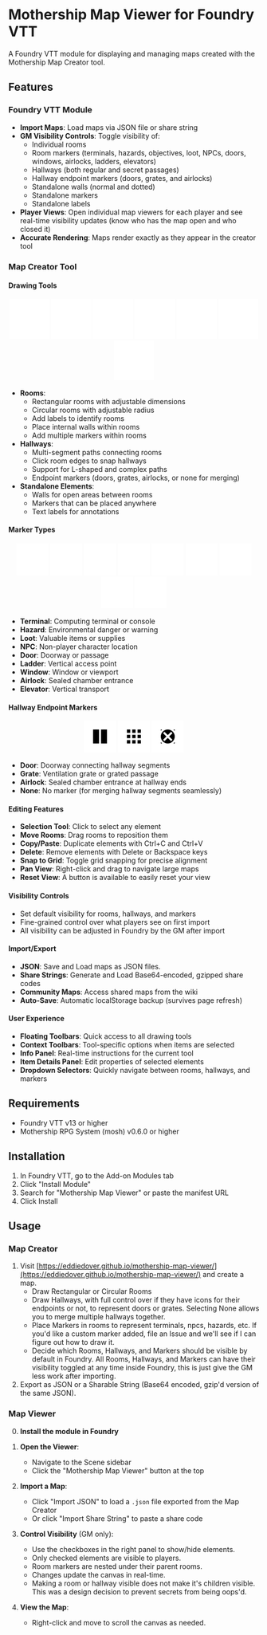 # Mothership Map Viewer for Foundry VTT

A Foundry VTT module for displaying and managing maps created with the Mothership Map Creator tool.

## Features

### Foundry VTT Module

- **Import Maps**: Load maps via JSON file or share string
- **GM Visibility Controls**: Toggle visibility of:
  - Individual rooms
  - Room markers (terminals, hazards, objectives, loot, NPCs, doors, windows, airlocks, ladders, elevators)
  - Hallways (both regular and secret passages)
  - Hallway endpoint markers (doors, grates, and airlocks)
  - Standalone walls (normal and dotted)
  - Standalone markers
  - Standalone labels
- **Player Views**: Open individual map viewers for each player and see real-time visibility updates (know who has the map open and who closed it)
- **Accurate Rendering**: Maps render exactly as they appear in the creator tool

### Map Creator Tool

#### Drawing Tools

<p align="center">
  <img src="docs/images/tool-select.svg" alt="Select" title="Select Object" />
  <img src="docs/images/tool-rectangle.svg" alt="Rectangle" title="Add Rectangle Room" />
  <img src="docs/images/tool-circle.svg" alt="Circle" title="Add Circle Room" />
  <img src="docs/images/tool-hallway.svg" alt="Hallway" title="Add Hallway" />
  <img src="docs/images/tool-wall.svg" alt="Wall" title="Add Wall" />
  <img src="docs/images/tool-marker.svg" alt="Marker" title="Add Marker" />
  <img src="docs/images/tool-label.svg" alt="Label" title="Add Label" />
</p>

- **Rooms**:
  - Rectangular rooms with adjustable dimensions
  - Circular rooms with adjustable radius
  - Add labels to identify rooms
  - Place internal walls within rooms
  - Add multiple markers within rooms
- **Hallways**:
  - Multi-segment paths connecting rooms
  - Click room edges to snap hallways
  - Support for L-shaped and complex paths
  - Endpoint markers (doors, grates, airlocks, or none for merging)
- **Standalone Elements**:
  - Walls for open areas between rooms
  - Markers that can be placed anywhere
  - Text labels for annotations

#### Marker Types

<p align="center">
  <img src="docs/images/marker-terminal.svg" alt="Terminal" title="Terminal" />
  <img src="docs/images/marker-hazard.svg" alt="Hazard" title="Hazard" />
  <img src="docs/images/marker-loot.svg" alt="Loot" title="Loot" />
  <img src="docs/images/marker-npc.svg" alt="NPC" title="NPC" />
  <img src="docs/images/marker-door.svg" alt="Door" title="Door" />
  <img src="docs/images/marker-ladder.svg" alt="Ladder" title="Ladder" />
  <img src="docs/images/marker-window.svg" alt="Window" title="Window" />
  <img src="docs/images/marker-airlock.svg" alt="Airlock" title="Airlock" />
  <img src="docs/images/marker-elevator.svg" alt="Elevator" title="Elevator" />
</p>

- **Terminal**: Computing terminal or console
- **Hazard**: Environmental danger or warning
- **Loot**: Valuable items or supplies
- **NPC**: Non-player character location
- **Door**: Doorway or passage
- **Ladder**: Vertical access point
- **Window**: Window or viewport
- **Airlock**: Sealed chamber entrance
- **Elevator**: Vertical transport

#### Hallway Endpoint Markers

<p align="center">
  <img src="docs/images/hallway-door.svg" alt="Door" title="Door" />
  <img src="docs/images/hallway-grate.svg" alt="Grate" title="Grate" />
  <img src="docs/images/hallway-airlock.svg" alt="Airlock" title="Airlock" />
</p>

- **Door**: Doorway connecting hallway segments
- **Grate**: Ventilation grate or grated passage
- **Airlock**: Sealed chamber entrance at hallway ends
- **None**: No marker (for merging hallway segments seamlessly)

#### Editing Features

- **Selection Tool**: Click to select any element
- **Move Rooms**: Drag rooms to reposition them
- **Copy/Paste**: Duplicate elements with Ctrl+C and Ctrl+V
- **Delete**: Remove elements with Delete or Backspace keys
- **Snap to Grid**: Toggle grid snapping for precise alignment
- **Pan View**: Right-click and drag to navigate large maps
- **Reset View**: A button is available to easily reset your view

#### Visibility Controls

- Set default visibility for rooms, hallways, and markers
- Fine-grained control over what players see on first import
- All visibility can be adjusted in Foundry by the GM after import

#### Import/Export

- **JSON**: Save and Load maps as JSON files.
- **Share Strings**: Generate and Load Base64-encoded, gzipped share codes
- **Community Maps**: Access shared maps from the wiki
- **Auto-Save**: Automatic localStorage backup (survives page refresh)

#### User Experience

- **Floating Toolbars**: Quick access to all drawing tools
- **Context Toolbars**: Tool-specific options when items are selected
- **Info Panel**: Real-time instructions for the current tool
- **Item Details Panel**: Edit properties of selected elements
- **Dropdown Selectors**: Quickly navigate between rooms, hallways, and markers

## Requirements

- Foundry VTT v13 or higher
- Mothership RPG System (mosh) v0.6.0 or higher

## Installation

1. In Foundry VTT, go to the Add-on Modules tab
2. Click "Install Module"
3. Search for "Mothership Map Viewer" or paste the manifest URL
4. Click Install

## Usage

### Map Creator

1. Visit [https://eddiedover.github.io/mothership-map-viewer/](https://eddiedover.github.io/mothership-map-viewer/) and create a map.
   - Draw Rectangular or Circular Rooms
   - Draw Hallways, with full control over if they have icons for their endpoints or not, to represent doors or grates. Selecting None allows you to merge multiple hallways together.
   - Place Markers in rooms to represent terminals, npcs, hazards, etc. If you'd like a custom marker added, file an Issue and we'll see if I can figure out how to draw it.
   - Decide which Rooms, Hallways, and Markers should be visible by default in Foundry. All Rooms, Hallways, and Markers can have their visibility toggled at any time inside Foundry, this is just give the GM less work after importing.
2. Export as JSON or a Sharable String (Base64 encoded, gzip'd version of the same JSON).

### Map Viewer

0. **Install the module in Foundry**

1. **Open the Viewer**:
   - Navigate to the Scene sidebar
   - Click the "Mothership Map Viewer" button at the top

2. **Import a Map**:
   - Click "Import JSON" to load a `.json` file exported from the Map Creator
   - Or click "Import Share String" to paste a share code

3. **Control Visibility** (GM only):
   - Use the checkboxes in the right panel to show/hide elements.
   - Only checked elements are visible to players.
   - Room markers are nested under their parent rooms.
   - Changes update the canvas in real-time.
   - Making a room or hallway visible does not make it's children visible. This was a design decision to prevent secrets from being oops'd.

4. **View the Map**:
   - Right-click and move to scroll the canvas as needed.
